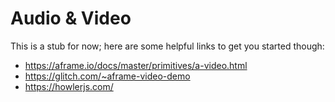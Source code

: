 # Audio & Video

This is a stub for now; here are some helpful links to get you started though:

- https://aframe.io/docs/master/primitives/a-video.html
- https://glitch.com/~aframe-video-demo
- https://howlerjs.com/
